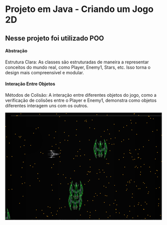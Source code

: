 # Projeto em Java - Criando um Jogo 2D

## Nesse projeto foi utilizado POO
#### Abstração
Estrutura Clara: As classes são estruturadas de maneira a representar conceitos do mundo real, como Player, Enemy1, Stars, etc. Isso torna o design mais compreensível e modular.

#### Interação Entre Objetos
Métodos de Colisão: A interação entre diferentes objetos do jogo, como a verificação de colisões entre o Player e Enemy1, demonstra como objetos diferentes interagem uns com os outros.

![Imagem do jogo rodando](Captura.png)
